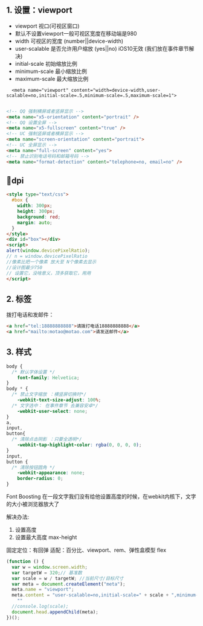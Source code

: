 ## 1. 设置：viewport 

- viewport 视口(可视区窗口)
- 默认不设置viewport一般可视区宽度在移动端是980
- width 可视区的宽度 (number||device-width)
- user-scalable 是否允许用户缩放 (yes||no) iOS10无效 (我们放在事件章节解决)
- initial-scale 初始缩放比例
- minimum-scale 最小缩放比例
- maximum-scale 最大缩放比例

```
  <meta name="viewport" content="width=device-width,user-scalable=no,initial-scale=.5,minimum-scale=.5,maximum-scale=1">
	
```


```html
<!-- QQ 强制横屏或者竖屏显示 -->
<meta name="x5-orientation" content="portrait" />
<!-- QQ 设置全屏 -->
<meta name="x5-fullscreen" content="true" />
<!-- UC 强制竖屏或者横屏显示 -->
<meta name="screen-orientation" content="portrait">
<!-- UC 全屏显示 -->
<meta name="full-screen" content="yes">
<!-- 禁止识别电话号码和邮箱号码 -->
<meta name="format-detection" content="telephone=no, email=no" />
```

## dpi

```html
<style type="text/css">
  #box {
    width: 300px;
    height: 300px;
    background: red;
    margin: auto;
  }
</style>
<div id="box"></div>
<script>  
alert(window.devicePixelRatio);
// n = window.devicePixelRatio
//像素比把一个像素 放大至 N个像素去显示 
//设计图最少750
// 设置它，没啥意义，顶多获取它，用用
</script>
```

## 2. 标签

拨打电话和发邮件：
```html
<a href="tel:18888888888">请拨打电话18888888888</a>
<a href="mailto:motao@motao.com">请发送邮件</a>
```

## 3. 样式

```css
body {
  /* 默认字体设置 */
	font-family: Helvetica;
}
body * {
  /* 禁止文字缩放 ：横竖屏切换时*/
	-webkit-text-size-adjust: 100%;
  /* 文字选中： 在事件章节 去兼容安卓*/
	-webkit-user-select: none; 
}
a, 
input, 
button{
  /* 清除点击阴影 ：只要全透明*/
	-webkit-tap-highlight-color: rgba(0, 0, 0, 0);
}
input, 
button {
  /* 清除按钮圆角 */
	-webkit-appearance: none;
	border-radius: 0;
}
```

Font Boosting  在一段文字我们没有给他设置高度的时候，在webkit内核下，文字的大小被浏览器放大了

解决办法:
1. 设置高度
2. 设置最大高度 max-height 


固定定位：有回弹
适配：百分比、viewport、rem、弹性盒模型 flex


```javascript
(function () {
  var w = window.screen.width;
  var targetW = 320;// 基准数
  var scale = w / targetW; //当前尺寸/目标尺寸
  var meta = document.createElement("meta");
  meta.name = "viewport";
  meta.content = "user-scalable=no,initial-scale=" + scale + ",minimum-scale=" + scale + ",maximum-scale=" + scale +
    ""
  //console.log(scale);
  document.head.appendChild(meta);
})();
```